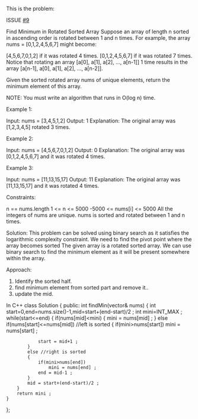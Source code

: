 This is the problem:

ISSUE [#9](https://github.com/SnowScriptWinterOfCode/LeetCode_Q/issues/9)

Find Minimum in Rotated Sorted Array
Suppose an array of length n sorted in ascending order is rotated between 1 and n times. For example, the array nums = [0,1,2,4,5,6,7] might become:

[4,5,6,7,0,1,2] if it was rotated 4 times.
[0,1,2,4,5,6,7] if it was rotated 7 times.
Notice that rotating an array [a[0], a[1], a[2], ..., a[n-1]] 1 time results in the array [a[n-1], a[0], a[1], a[2], ..., a[n-2]].

Given the sorted rotated array nums of unique elements, return the minimum element of this array.

NOTE: You must write an algorithm that runs in O(log n) time.

Example 1:

Input: nums = [3,4,5,1,2]
Output: 1
Explanation: The original array was [1,2,3,4,5] rotated 3 times.

Example 2:

Input: nums = [4,5,6,7,0,1,2]
Output: 0
Explanation: The original array was [0,1,2,4,5,6,7] and it was rotated 4 times.

Example 3:

Input: nums = [11,13,15,17]
Output: 11
Explanation: The original array was [11,13,15,17] and it was rotated 4 times.

Constraints:

n == nums.length
1 <= n <= 5000
-5000 <= nums[i] <= 5000
All the integers of nums are unique.
nums is sorted and rotated between 1 and n times.

Solution:
This problem can be solved using binary search as it satisfies the logarithmic complexity constraint. We need to find the pivot point where the array becomes sorted
The given array is a rotated sorted array. We can use binary search to find the minimum element as it will be present somewhere within the array.

Approach:
1. Identify the sorted half.
2. find minimum element from sorted part and remove it..
3. update the mid.

In C++
class Solution {
public:
    int findMin(vector<int>& nums) {
        int start=0,end=nums.size()-1,mid=start+(end-start)/2 ;
        int mini=INT_MAX ;
        while(start<=end)
        {
            if(nums[mid]<mini)
            {
                mini = nums[mid] ;
            }
            else if(nums[start]<=nums[mid]) //left is sorted
            {
                if(mini>nums[start])
                    mini = nums[start] ;

                start = mid+1 ;
            }
            else //right is sorted
            {
                if(mini>nums[end])
                    mini = nums[end] ;
                end = mid-1 ;
            }
            mid = start+(end-start)/2 ;
        }
        return mini ;               
    }
};